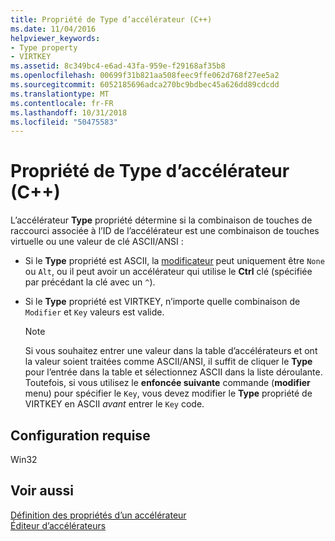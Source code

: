 ```yaml
---
title: Propriété de Type d’accélérateur (C++)
ms.date: 11/04/2016
helpviewer_keywords:
- Type property
- VIRTKEY
ms.assetid: 8c349bc4-e6ad-43fa-959e-f29168af35b8
ms.openlocfilehash: 00699f31b821aa508feec9ffe062d768f27ee5a2
ms.sourcegitcommit: 6052185696adca270bc9bdbec45a626dd89cdcdd
ms.translationtype: MT
ms.contentlocale: fr-FR
ms.lasthandoff: 10/31/2018
ms.locfileid: "50475583"
---
```

# <a name="accelerator-type-property-c"></a>Propriété de Type d’accélérateur (C++)

L’accélérateur **Type** propriété détermine si la combinaison de touches de raccourci associée à l’ID de l’accélérateur est une combinaison de touches virtuelle ou une valeur de clé ASCII/ANSI :

- Si le **Type** propriété est ASCII, la [modificateur](../windows/accelerator-modifier-property.md) peut uniquement être `None` ou `Alt`, ou il peut avoir un accélérateur qui utilise le **Ctrl** clé (spécifiée par précédant la clé avec un `^`).

- Si le **Type** propriété est VIRTKEY, n’importe quelle combinaison de `Modifier` et `Key` valeurs est valide.

   > [!NOTE]
   > Si vous souhaitez entrer une valeur dans la table d’accélérateurs et ont la valeur soient traitées comme ASCII/ANSI, il suffit de cliquer le **Type** pour l’entrée dans la table et sélectionnez ASCII dans la liste déroulante. Toutefois, si vous utilisez le **enfoncée suivante** commande (**modifier** menu) pour spécifier le `Key`, vous devez modifier le **Type** propriété de VIRTKEY en ASCII *avant* entrer le `Key` code.

## <a name="requirements"></a>Configuration requise

Win32

## <a name="see-also"></a>Voir aussi

[Définition des propriétés d’un accélérateur](../windows/setting-accelerator-properties.md)<br/>
[Éditeur d’accélérateurs](../windows/accelerator-editor.md)